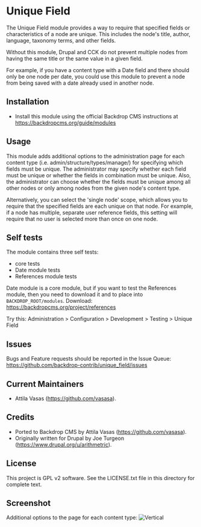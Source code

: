 Unique Field
============

The Unique Field module provides a way to require that specified fields
or characteristics of a node are unique. This includes the node's title,
author, language, taxonomy terms, and other fields.

Without this module, Drupal and CCK do not prevent multiple nodes from
having the same title or the same value in a given field.

For example, if you have a content type with a Date field and there
should only be one node per date, you could use this module to prevent a
node from being saved with a date already used in another node.


Installation
------------

- Install this module using the official Backdrop CMS instructions at
  https://backdropcms.org/guide/modules


Usage
-----
This module adds additional options to the administration page for each
content type (i.e. admin/structure/types/manage/<content type>) for
specifying which fields must be unique. The administrator may specify
whether each field must be unique or whether the fields in combination must
be unique. Also, the administrator can choose whether the fields must be
unique among all other nodes or only among nodes from the given node's
content type.

Alternatively, you can select the 'single node' scope, which allows you
to require that the specified fields are each unique on that node. For
example, if a node has multiple, separate user reference fields, this
setting will require that no user is selected more than once on one node.


Self tests
----------
The module contains three self tests:
- core tests
- Date module tests
- References module tests

Date module is a core module, but if you want to test the References module,
then you need to download it and to place into `BACKDROP_ROOT/modules`. 
Download: https://backdropcms.org/project/references

Try this:
Administration > Configuration > Development > Testing > Unique Field


Issues
------

Bugs and Feature requests should be reported in the Issue Queue:
https://github.com/backdrop-contrib/unique_field/issues


Current Maintainers
-------------------

- Attila Vasas (https://github.com/vasasa).


Credits
-------

- Ported to Backdrop CMS by Attila Vasas (https://github.com/vasasa).
- Originally written for Drupal by Joe Turgeon (https://www.drupal.org/u/arithmetric).


License
-------

This project is GPL v2 software. See the LICENSE.txt file in this directory for
complete text.


Screenshot
----------
Additional options to the page for each content type:
![Vertical](https://github.com/backdrop-contrib/unique_field/blob/1.x-1.x/images/screenshot.png)
